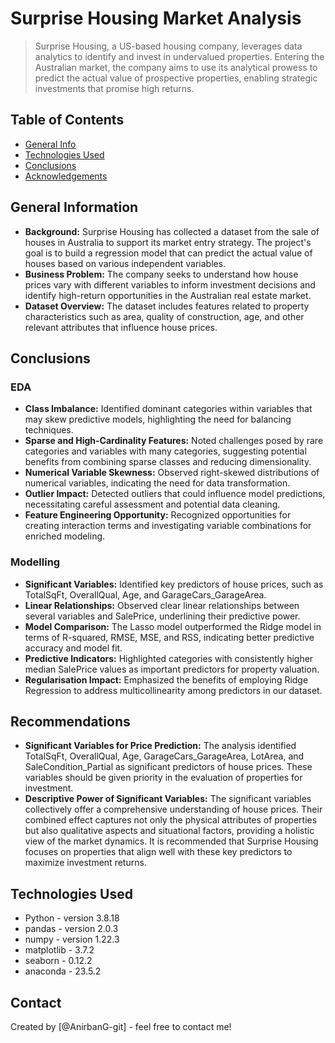 # Surprise Housing Market Analysis
> Surprise Housing, a US-based housing company, leverages data analytics to identify and invest in undervalued properties. Entering the Australian market, the company aims to use its analytical prowess to predict the actual value of prospective properties, enabling strategic investments that promise high returns.


## Table of Contents
* [General Info](#general-information)
* [Technologies Used](#technologies-used)
* [Conclusions](#conclusions)
* [Acknowledgements](#acknowledgements)

<!-- You can include any other section that is pertinent to your problem -->

## General Information
- **Background:** Surprise Housing has collected a dataset from the sale of houses in Australia to support its market entry strategy. The project's goal is to build a regression model that can predict the actual value of houses based on various independent variables.
- **Business Problem:** The company seeks to understand how house prices vary with different variables to inform investment decisions and identify high-return opportunities in the Australian real estate market.
- **Dataset Overview:** The dataset includes features related to property characteristics such as area, quality of construction, age, and other relevant attributes that influence house prices.

<!-- You don't have to answer all the questions - just the ones relevant to your project. -->

## Conclusions
### EDA
- **Class Imbalance:** Identified dominant categories within variables that may skew predictive models, highlighting the need for balancing techniques.
- **Sparse and High-Cardinality Features:** Noted challenges posed by rare categories and variables with many categories, suggesting potential benefits from combining sparse classes and reducing dimensionality.
- **Numerical Variable Skewness:** Observed right-skewed distributions of numerical variables, indicating the need for data transformation.
- **Outlier Impact:** Detected outliers that could influence model predictions, necessitating careful assessment and potential data cleaning.
- **Feature Engineering Opportunity:** Recognized opportunities for creating interaction terms and investigating variable combinations for enriched modeling.

### Modelling
- **Significant Variables:** Identified key predictors of house prices, such as TotalSqFt, OverallQual, Age, and GarageCars_GarageArea.
- **Linear Relationships:** Observed clear linear relationships between several variables and SalePrice, underlining their predictive power.
- **Model Comparison:** The Lasso model outperformed the Ridge model in terms of R-squared, RMSE, MSE, and RSS, indicating better predictive accuracy and model fit.
- **Predictive Indicators:** Highlighted categories with consistently higher median SalePrice values as important predictors for property valuation.
- **Regularisation Impact:** Emphasized the benefits of employing Ridge Regression to address multicollinearity among predictors in our dataset.

## Recommendations
- **Significant Variables for Price Prediction:** The analysis identified TotalSqFt, OverallQual, Age, GarageCars_GarageArea, LotArea, and SaleCondition_Partial as significant predictors of house prices. These variables should be given priority in the evaluation of properties for investment.
- **Descriptive Power of Significant Variables:** The significant variables collectively offer a comprehensive understanding of house prices. Their combined effect captures not only the physical attributes of properties but also qualitative aspects and situational factors, providing a holistic view of the market dynamics. It is recommended that Surprise Housing focuses on properties that align well with these key predictors to maximize investment returns.

<!-- You don't have to answer all the questions - just the ones relevant to your project. -->


## Technologies Used
- Python - version 3.8.18
- pandas - version 2.0.3
- numpy - version 1.22.3
- matplotlib - 3.7.2
- seaborn - 0.12.2
- anaconda - 23.5.2

<!-- As the libraries versions keep on changing, it is recommended to mention the version of library used in this project -->


## Contact
Created by [@AnirbanG-git] - feel free to contact me!


<!-- Optional -->
<!-- ## License -->
<!-- This project is open source and available under the [... License](). -->

<!-- You don't have to include all sections - just the one's relevant to your project -->
